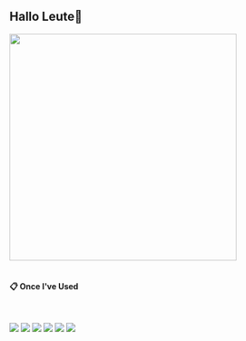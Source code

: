 
## Hallo Leute👋
<img src="https://github.com/leeseonggi/leeseonggi/assets/66366673/0553ab05-51e0-4f46-8240-022a1ef223cc" width="400" height="400">

 <br/>
 <br/>
  
####  :clipboard: Once I've Used 
  
 <br/>
  
<img src="https://img.shields.io/badge/Python-4479A1?style=for-the-badge&logo=Python&logoColor=white"> <img src="https://img.shields.io/badge/Django-2C2255?style=for-the-badge&logo=Django%20IDE&logoColor=white">
<img src="https://img.shields.io/badge/PostgreSQL-F80000?style=for-the-badge&logo=PostgreSQL&logoColor=white"> 
<img src="https://img.shields.io/badge/aws-232F3E?style=for-the-badge&logo=Amazon aws&logoColor=white">
<img src="https://img.shields.io/badge/github-181717?style=for-the-badge&logo=github&logoColor=white">
<img src="https://img.shields.io/badge/VSCode-007ACC?style=for-the-badge&logo=VisualStudioCode&logoColor=white">
 
<br/>
<br/>

<!--
**leeseonggi/leeseonggi** is a ✨ _special_ ✨ repository because its `README.md` (this file) appears on your GitHub profile.

Here are some ideas to get you started:

- 🔭 I’m currently working on ...
- 🌱 I’m currently learning ...
- 👯 I’m looking to collaborate on ...
- 🤔 I’m looking for help with ...
- 💬 Ask me about ...
- 📫 How to reach me: ...
- 😄 Pronouns: ...
- ⚡ Fun fact: ...
-->
